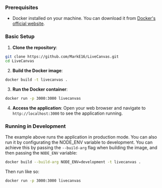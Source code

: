 ### Prerequisites
- Docker installed on your machine. You can download it from [Docker's official website](https://www.docker.com/get-started).

### Basic Setup
1. **Clone the repository**:
```bash
git clone https://github.com/MarkE16/LiveCanvas.git
cd LiveCanvas
```
2. **Build the Docker image**:
```bash
docker build -t livecanvas .
```

3. **Run the Docker container**:
```bash
docker run -p 3000:3000 livecanvas
```

4. **Access the application**:
Open your web browser and navigate to `http://localhost:3000` to see the application running.

### Running in Development
The example above runs the application in production mode. You can also run it by configurating the NODE_ENV variable to development. You can achieve this by passing
the `--build-arg` flag when building the image, and then passing the `NODE_ENV` variable:
```bash
docker build --build-arg NODE_ENV=development -t livecanvas .
```
Then run like so:
```bash
docker run -p 3000:3000 livecanvas
```